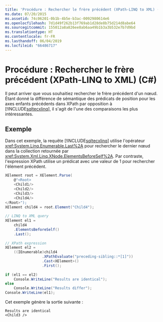 ```yaml
---
title: 'Procédure : Rechercher le frère précédent (XPath-LINQ to XML) (C#)'
ms.date: 07/20/2015
ms.assetid: 74c06201-0b1b-4b5e-b3ac-0092980614e6
ms.openlocfilehash: 7d1d49f262b13f769ab1d28de8b75d214d8abe64
ms.sourcegitcommit: 155012a8a826ee8ab6aa49b1b3a3b532e7b7d9bd
ms.translationtype: HT
ms.contentlocale: fr-FR
ms.lasthandoff: 06/04/2019
ms.locfileid: "66486717"
---
```

# <a name="how-to-find-the-immediate-preceding-sibling-xpath-linq-to-xml-c"></a>Procédure : Rechercher le frère précédent (XPath-LINQ to XML) (C#)
Il peut arriver que vous souhaitiez rechercher le frère précédent d'un nœud. Étant donné la différence de sémantique des prédicats de position pour les axes enfants précédents dans XPath par opposition à [!INCLUDE[sqltecxlinq](~/includes/sqltecxlinq-md.md)], il s'agit de l'une des comparaisons les plus intéressantes.  
  
## <a name="example"></a>Exemple  
 Dans cet exemple, la requête [!INCLUDE[sqltecxlinq](~/includes/sqltecxlinq-md.md)] utilise l'opérateur <xref:System.Linq.Enumerable.Last%2A> pour rechercher le dernier nœud dans la collection retournée par <xref:System.Xml.Linq.XNode.ElementsBeforeSelf%2A>. Par contraste, l'expression XPath utilise un prédicat avec une valeur de 1 pour rechercher l'élément précédent.  
  
```csharp  
XElement root = XElement.Parse(  
    @"<Root>  
    <Child1/>  
    <Child2/>  
    <Child3/>  
    <Child4/>  
</Root>");  
XElement child4 = root.Element("Child4");  
  
// LINQ to XML query  
XElement el1 =  
    child4  
    .ElementsBeforeSelf()  
    .Last();  
  
// XPath expression  
XElement el2 =  
    ((IEnumerable)child4  
                 .XPathEvaluate("preceding-sibling::*[1]"))  
                 .Cast<XElement>()  
                 .First();  
  
if (el1 == el2)  
    Console.WriteLine("Results are identical");  
else  
    Console.WriteLine("Results differ");  
Console.WriteLine(el1);  
```  
  
 Cet exemple génère la sortie suivante :  
  
```  
Results are identical  
<Child3 />  
```  

